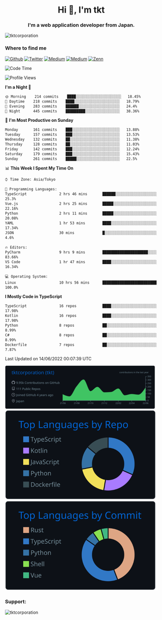 <h1 align="center">Hi 👋, I'm tkt</h1>
<h3 align="center">I'm a web application developer from Japan.</h3>

<p align="left"> <img src="https://komarev.com/ghpvc/?username=tktcorporation&label=Profile%20views&color=0e75b6&style=flat" alt="tktcorporation" /> </p>

<h3>Where to find me</h3>
<p>
<a href="https://github.com/tktcorporation" target="_blank"><img alt="Github" src="https://img.shields.io/badge/GitHub-%2312100E.svg?&style=for-the-badge&logo=Github&logoColor=white" /></a>
<a href="https://twitter.com/tktcorporation" target="_blank"><img alt="Twitter" src="https://img.shields.io/badge/twitter-%231DA1F2.svg?&style=for-the-badge&logo=twitter&logoColor=white" /></a>
<a href="https://www.linkedin.com/in/tktcorporation" target="_blank"><img alt="Medium" src="https://img.shields.io/badge/linkdin-0a66c2.svg?&style=for-the-badge&logo=linkedin&logoColor=white" /></a>
<a href="https://qiita.com/tktcorporation" target="_blank"><img alt="Medium" src="https://img.shields.io/badge/qiita-55C500.svg?&style=for-the-badge&logo=qiita&logoColor=white" /></a>
<a href="https://zenn.dev/tktcorporation" target="_blank"><img alt="Zenn" src="https://img.shields.io/badge/Zenn-3EA8FF.svg?&style=for-the-badge&logo=Zenn&logoColor=white" /></a>
</p>
  
<!--START_SECTION:waka-->
![Code Time](http://img.shields.io/badge/Code%20Time-0%20secs-blue)

![Profile Views](http://img.shields.io/badge/Profile%20Views-3-blue)

**I'm a Night 🦉** 

```text
🌞 Morning    214 commits    ████░░░░░░░░░░░░░░░░░░░░░   18.45% 
🌆 Daytime    218 commits    ████░░░░░░░░░░░░░░░░░░░░░   18.79% 
🌃 Evening    283 commits    ██████░░░░░░░░░░░░░░░░░░░   24.4% 
🌙 Night      445 commits    █████████░░░░░░░░░░░░░░░░   38.36%

```
📅 **I'm Most Productive on Sunday** 

```text
Monday       161 commits    ███░░░░░░░░░░░░░░░░░░░░░░   13.88% 
Tuesday      157 commits    ███░░░░░░░░░░░░░░░░░░░░░░   13.53% 
Wednesday    132 commits    ██░░░░░░░░░░░░░░░░░░░░░░░   11.38% 
Thursday     128 commits    ██░░░░░░░░░░░░░░░░░░░░░░░   11.03% 
Friday       142 commits    ███░░░░░░░░░░░░░░░░░░░░░░   12.24% 
Saturday     179 commits    ███░░░░░░░░░░░░░░░░░░░░░░   15.43% 
Sunday       261 commits    █████░░░░░░░░░░░░░░░░░░░░   22.5%

```


📊 **This Week I Spent My Time On** 

```text
⌚︎ Time Zone: Asia/Tokyo

💬 Programming Languages: 
TypeScript               2 hrs 46 mins       ██████░░░░░░░░░░░░░░░░░░░   25.3% 
Vue.js                   2 hrs 25 mins       █████░░░░░░░░░░░░░░░░░░░░   22.16% 
Python                   2 hrs 11 mins       █████░░░░░░░░░░░░░░░░░░░░   20.08% 
YAML                     1 hr 53 mins        ████░░░░░░░░░░░░░░░░░░░░░   17.34% 
JSON                     30 mins             █░░░░░░░░░░░░░░░░░░░░░░░░   4.6%

🔥 Editors: 
PyCharm                  9 hrs 9 mins        █████████████████████░░░░   83.66% 
VS Code                  1 hr 47 mins        ████░░░░░░░░░░░░░░░░░░░░░   16.34%

💻 Operating System: 
Linux                    10 hrs 56 mins      █████████████████████████   100.0%

```

**I Mostly Code in TypeScript** 

```text
TypeScript               16 repos            ████░░░░░░░░░░░░░░░░░░░░░   17.98% 
Kotlin                   16 repos            ████░░░░░░░░░░░░░░░░░░░░░   17.98% 
Python                   8 repos             ██░░░░░░░░░░░░░░░░░░░░░░░   8.99% 
C#                       8 repos             ██░░░░░░░░░░░░░░░░░░░░░░░   8.99% 
Dockerfile               7 repos             ██░░░░░░░░░░░░░░░░░░░░░░░   7.87%

```



 Last Updated on 14/06/2022 00:07:39 UTC
<!--END_SECTION:waka-->

[![](https://raw.githubusercontent.com/tktcorporation/tktcorporation/master/profile-summary-card-output/github_dark/0-profile-details.svg)](https://github.com/vn7n24fzkq/github-profile-summary-cards)
[![](https://raw.githubusercontent.com/tktcorporation/tktcorporation/master/profile-summary-card-output/github_dark/1-repos-per-language.svg)](https://github.com/vn7n24fzkq/github-profile-summary-cards) [![](https://raw.githubusercontent.com/tktcorporation/tktcorporation/master/profile-summary-card-output/github_dark/2-most-commit-language.svg)](https://github.com/vn7n24fzkq/github-profile-summary-cards)

<h3 align="left">Support:</h3>
<p><a href="https://www.buymeacoffee.com/tktcorporation"> <img align="left" src="https://cdn.buymeacoffee.com/buttons/v2/default-yellow.png" height="50" width="210" alt="tktcorporation" /></a></p><br><br>

